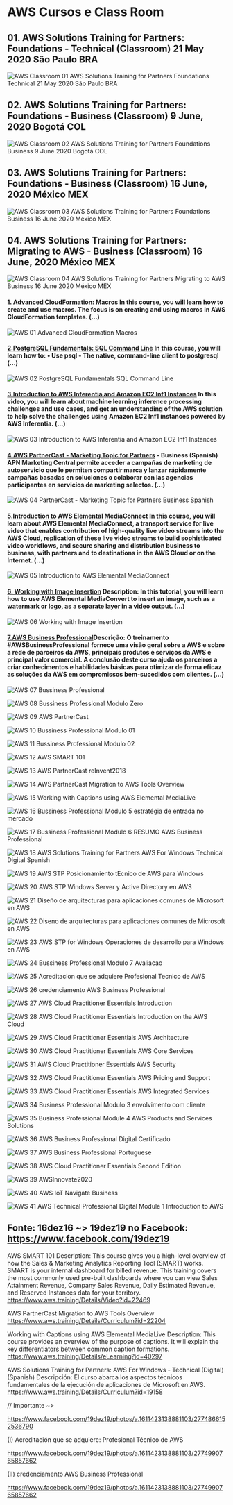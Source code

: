 # AWS Cursos e Class Room 

## 01.  AWS Solutions Training for Partners: Foundations - Technical (Classroom) 21 May 2020 São Paulo BRA 
![AWS Classroom 01 AWS Solutions Training for Partners Foundations  Technical  21 May 2020 São Paulo BRA](https://user-images.githubusercontent.com/76437195/104212526-b3a15400-540b-11eb-86e2-54ea85b84b91.jpg)

## 02.  AWS Solutions Training for Partners: Foundations - Business (Classroom) 9 June, 2020 Bogotá COL 
![AWS Classroom 02 AWS Solutions Training for Partners Foundations Business 9 June 2020 Bogotá COL](https://user-images.githubusercontent.com/76437195/104212555-bb60f880-540b-11eb-8a18-f09a62d0c5ce.jpg)

## 03.  AWS Solutions Training for Partners: Foundations - Business (Classroom) 16 June, 2020 México MEX
![AWS Classroom 03 AWS Solutions Training for Partners Foundations Business 16 June 2020 Mexico MEX](https://user-images.githubusercontent.com/76437195/104212576-c2880680-540b-11eb-821d-1136db4d1d25.jpg)

## 04.  AWS Solutions Training for Partners: Migrating to AWS - Business (Classroom) 16 June, 2020 México MEX
![AWS Classroom 04 AWS Solutions Training for Partners Migrating to AWS Business 16 June 2020 México MEX](https://user-images.githubusercontent.com/76437195/104212604-c9af1480-540b-11eb-8fec-1c4c78b2e254.jpg)

#### [1. Advanced CloudFormation: Macros](https://www.aws.training/Details/eLearning?id=43238&fbclid=IwAR3-2b3iVEzoLJTot8RCM_bkivGeEUFH8PZxXkyvavzHWahhcfyc6OKt4YY) In this course, you will learn how to create and use macros. The focus is on creating and using macros in AWS CloudFormation templates. (...)
![AWS 01 Advanced CloudFormation Macros](https://user-images.githubusercontent.com/76437195/104139029-ebae8580-537e-11eb-9f72-172589ffba08.jpg)

#### [2.PostgreSQL Fundamentals: SQL Command Line](https://www.aws.training/Details/eLearning?id=43293&fbclid=IwAR1AFjDmeHIoyBDTbycIw-6jgTy4D9hQzgTiIPjCKdRJJWaI7Jm0VZH1EcE) In this course, you will learn how to: • Use psql - The native, command-line client to postgresql (...)
![AWS 02 PostgreSQL Fundamentals SQL Command Line](https://user-images.githubusercontent.com/76437195/104140233-d6d5f000-5386-11eb-9142-b2787eb1a25a.jpg)

#### [3.Introduction to AWS Inferentia and Amazon EC2 Inf1 Instances](https://www.aws.training/Details/Video?id=42195&fbclid=IwAR3IQqHvN2cB5FfiKWNV13kdzPnioFlnbK0mDssyZJlI-lWkh4JFaxYsZQ8) In this video, you will learn about machine learning inference processing challenges and use cases, and get an understanding of the AWS solution to help solve the challenges using Amazon EC2 Inf1 instances powered by AWS Inferentia. (...) 
![AWS 03 Introduction to AWS Inferentia and Amazon EC2 Inf1 Instances](https://user-images.githubusercontent.com/76437195/104140237-ddfcfe00-5386-11eb-938d-95e18d76d535.jpg)

#### [4.AWS PartnerCast - Marketing Topic for Partners](https://www.aws.training/Details/Video?id=43993) - Business (Spanish) APN Marketing Central permite acceder a campañas de marketing de autoservicio que le permiten compartir marca y lanzar rápidamente campañas basadas en soluciones o colaborar con las agencias participantes en servicios de marketing selectos. (...)
![AWS 04 PartnerCast - Marketing Topic for Partners  Business  Spanish](https://user-images.githubusercontent.com/76437195/104140955-95474400-538a-11eb-82d6-f1a9fbdbd099.jpg)

#### [5.Introduction to AWS Elemental MediaConnect](https://www.aws.training/Details/Video?id=27170) In this course, you will learn about AWS Elemental MediaConnect, a transport service for live video that enables contribution of high-quality live video streams into the AWS Cloud, replication of these live video streams to build sophisticated video workflows, and secure sharing and distribution business to business, with partners and to destinations in the AWS Cloud or on the Internet. (...)
![AWS 05 Introduction to AWS Elemental MediaConnect](https://user-images.githubusercontent.com/76437195/104140960-9d06e880-538a-11eb-9a4d-5de5a5a194ad.png)

#### [6. Working with Image Insertion](https://www.aws.training/Details/Video?id=24798) Description: In this tutorial, you will learn how to use AWS Elemental MediaConvert to insert an image, such as a watermark or logo, as a separate layer in a video output. (...)
![AWS 06 Working with Image Insertion](https://user-images.githubusercontent.com/76437195/104141183-dab84100-538b-11eb-941b-d33a45a1e3b6.jpg)

#### [7.AWS Business Professional](https://www.aws.training/Details/Curriculum?id=30254)Descrição: O treinamento #AWSBusinessProfessional fornece uma visão geral sobre a AWS e sobre a rede de parceiros da AWS, principais produtos e serviços da AWS e principal valor comercial. A conclusão deste curso ajuda os parceiros a criar conhecimentos e habilidades básicas para otimizar de forma eficaz as soluções da AWS em compromissos bem-sucedidos com clientes. (...)
![AWS 07 Bussiness Professional](https://user-images.githubusercontent.com/76437195/104141189-e0158b80-538b-11eb-9db4-44bf1900cae8.png) 


![AWS 08 Bussiness Professional Modulo Zero](https://user-images.githubusercontent.com/76437195/104199232-91a0d500-53fd-11eb-9643-3c631449a427.png)

![AWS 09 AWS PartnerCast](https://user-images.githubusercontent.com/76437195/104199278-a1201e00-53fd-11eb-8b02-10e88cfb90cb.jpg)

![AWS 10 Bussiness Professional Modulo 01](https://user-images.githubusercontent.com/76437195/104199309-a8472c00-53fd-11eb-84f4-6dd4ad7bc6db.jpg)

![AWS 11 Bussiness Professional Modulo 02](https://user-images.githubusercontent.com/76437195/104200027-8c905580-53fe-11eb-86f3-4019b6c6b01a.png)

![AWS 12 AWS SMART 101](https://user-images.githubusercontent.com/76437195/104199360-b8f7a200-53fd-11eb-8e08-3afd69d7d584.png)

![AWS 13 AWS PartnerCast reInvent2018](https://user-images.githubusercontent.com/76437195/104199384-c01eb000-53fd-11eb-9025-93d0df0e5a0f.jpg)

![AWS 14 AWS PartnerCast Migration to AWS Tools Overview](https://user-images.githubusercontent.com/76437195/104199402-c6ad2780-53fd-11eb-9316-c77d9706eba0.jpg)

![AWS 15 Working with Captions using AWS Elemental MediaLive](https://user-images.githubusercontent.com/76437195/104199433-d167bc80-53fd-11eb-85cb-87ce1a786431.jpg)

![AWS 16 Bussiness Professional Modulo 5 estratégia de entrada no mercado](https://user-images.githubusercontent.com/76437195/104199453-d7f63400-53fd-11eb-8221-bddd8b875233.jpg)

![AWS 17 Bussiness Professional Modulo 6 RESUMO AWS Business Professional](https://user-images.githubusercontent.com/76437195/104199474-df1d4200-53fd-11eb-974b-a0fb53eaf990.jpg)

![AWS 18 AWS Solutions Training for Partners AWS For Windows  Technical Digital Spanish](https://user-images.githubusercontent.com/76437195/104199493-e5132300-53fd-11eb-9232-5957bac022c1.png)

![AWS 19 AWS STP Posicionamiento tEcnico de AWS para Windows](https://user-images.githubusercontent.com/76437195/104199507-eba19a80-53fd-11eb-836a-3fd849477e08.png)

![AWS 20 AWS STP Windows Server y Active Directory en AWS](https://user-images.githubusercontent.com/76437195/104199528-f1977b80-53fd-11eb-839b-692cf11619e5.jpg)

![AWS 21 Diseño de arquitecturas para aplicaciones comunes de Microsoft en AWS](https://user-images.githubusercontent.com/76437195/104199550-f78d5c80-53fd-11eb-9174-b17f2e3dbb9a.jpg)

![AWS 22 Diseno de arquitecturas para aplicaciones comunes de Microsoft en AWS](https://user-images.githubusercontent.com/76437195/104199589-ffe59780-53fd-11eb-8261-e0651039480d.jpg)

![AWS 23 AWS STP for Windows Operaciones de desarrollo para Windows en AWS](https://user-images.githubusercontent.com/76437195/104199614-06740f00-53fe-11eb-8efc-b3c8a11a9aab.jpg)

![AWS 24 Bussiness Professional Modulo 7 Avaliacao](https://user-images.githubusercontent.com/76437195/104199641-0e33b380-53fe-11eb-8b67-79b7694a9cd8.jpg)

![AWS 25 Acreditacion que se adquiere Profesional Tecnico de AWS](https://user-images.githubusercontent.com/76437195/104199658-14c22b00-53fe-11eb-8441-9c7d148529f0.jpg)

![AWS 26 credenciamento AWS Business Professional](https://user-images.githubusercontent.com/76437195/104199678-1b50a280-53fe-11eb-9e67-65e18f97243f.jpg)

![AWS 27 AWS Cloud Practitioner Essentials Introduction](https://user-images.githubusercontent.com/76437195/104212759-f19e7800-540b-11eb-8911-eaa7e831444a.jpg)

![AWS 28 AWS Cloud Practitioner Essentials Introduction on tha AWS Cloud](https://user-images.githubusercontent.com/76437195/104212789-f82cef80-540b-11eb-9217-fbdd571e4e04.jpg)

![AWS 29 AWS Cloud Practitioner Essentials AWS Architecture](https://user-images.githubusercontent.com/76437195/104212811-febb6700-540b-11eb-8e63-206ca2a594e3.jpg)

![AWS 30 AWS Cloud Practitioner Essentials AWS Core Services](https://user-images.githubusercontent.com/76437195/104212845-07ac3880-540c-11eb-9c28-bad2354fe91a.png)

![AWS 31 AWS Cloud Practitioner Essentials AWS Security](https://user-images.githubusercontent.com/76437195/104212864-10047380-540c-11eb-9712-0aef46ac16ac.png)

![AWS 32 AWS Cloud Practitioner Essentials AWS Pricing and Support](https://user-images.githubusercontent.com/76437195/104212892-198ddb80-540c-11eb-97e3-127c8015b20f.jpg)

![AWS 33 AWS Cloud Practitioner Essentials AWS Integrated Services](https://user-images.githubusercontent.com/76437195/104212919-20b4e980-540c-11eb-8ade-0af5ea66e5c4.jpg)

![AWS 34 Business Professional Modulo 3 envolvimento com cliente](https://user-images.githubusercontent.com/76437195/104213933-3bd42900-540d-11eb-8e93-a99fc5b147ed.png)

![AWS 35 Business Professional Module 4 AWS Products and Services Solutions](https://user-images.githubusercontent.com/76437195/104212963-2d394200-540c-11eb-9cf0-dadd52e9eb83.jpg)

![AWS 36 AWS Business Professional Digital Certificado](https://user-images.githubusercontent.com/76437195/104212986-35917d00-540c-11eb-8cfa-a48d3c2fc0fe.png)

![AWS 37 AWS Business Professional Portuguese](https://user-images.githubusercontent.com/76437195/104213007-3cb88b00-540c-11eb-99bb-943a0142f79a.png)

![AWS 38 AWS Cloud Practitioner Essentials Second Edition](https://user-images.githubusercontent.com/76437195/104213041-4641f300-540c-11eb-9919-aa0be52702e2.png)

![AWS 39 AWSInnovate2020](https://user-images.githubusercontent.com/76437195/104213064-4cd06a80-540c-11eb-9359-0cafdbed78ef.jpg)

![AWS 40 AWS IoT Navigate Business](https://user-images.githubusercontent.com/76437195/104213100-55c13c00-540c-11eb-8675-533375c3f031.jpg)

![AWS 41 AWS Technical Professional Digital Module 1 Introduction to AWS](https://user-images.githubusercontent.com/76437195/104213131-5ce84a00-540c-11eb-8c14-4f7ab53f3986.png)


## Fonte: 16dez16 ~> 19dez19 no Facebook: https://www.facebook.com/19dez19 





AWS SMART 101
Description: This course gives you a high-level overview of how the Sales & Marketing Analytics Reporting Tool (SMART) works. SMART is your internal dashboard for billed revenue. This training covers the most commonly used pre-built dashboards where you can view Sales Attainment Revenue, Company Sales Revenue, Daily Estimated Revenue, and Reserved Instances data for your territory.
https://www.aws.training/Details/Video?id=22469


AWS PartnerCast Migration to AWS Tools Overview
https://www.aws.training/Details/Curriculum?id=22204 


Working with Captions using AWS Elemental MediaLive
Description: This course provides an overview of the purpose of captions. It will explain the key differentiators between common caption formations. 
https://www.aws.training/Details/eLearning?id=40297 


AWS Solutions Training for Partners: AWS For Windows - Technical (Digital) (Spanish)
Descripción: El curso abarca los aspectos técnicos fundamentales de la ejecución de aplicaciones de Microsoft en AWS. 
https://www.aws.training/Details/Curriculum?id=19158 


// Importante ~> 

https://www.facebook.com/19dez19/photos/a.1611423138881103/2774866152536790

(I) Acreditación que se adquiere: Profesional Técnico de AWS

https://www.facebook.com/19dez19/photos/a.1611423138881103/2774990765857662

(II) credenciamento AWS Business Professional

https://www.facebook.com/19dez19/photos/a.1611423138881103/2774990765857662



